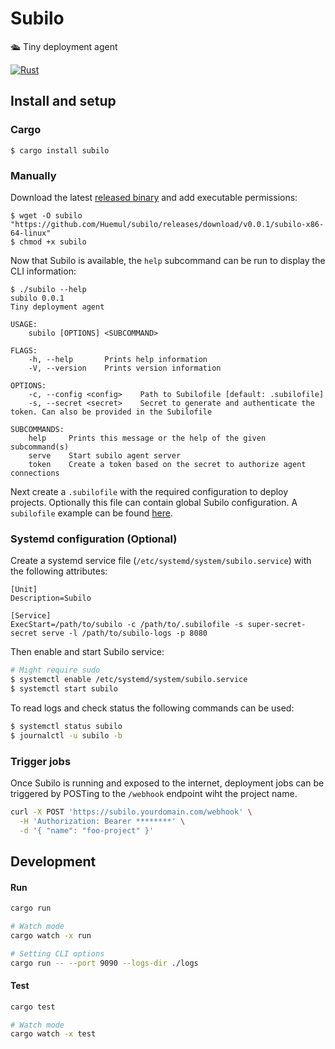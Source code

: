 # Subilo

🛳 Tiny deployment agent

[![Rust](https://github.com/huemul/subilo/workflows/Rust/badge.svg)](https://github.com/Huemul/subilo/actions?query=workflow%3ARust)

## Install and setup

### Cargo

```
$ cargo install subilo
```

### Manually

Download the latest [released binary](https://github.com/Huemul/subilo/releases)
and add executable permissions:

```
$ wget -O subilo "https://github.com/Huemul/subilo/releases/download/v0.0.1/subilo-x86-64-linux"
$ chmod +x subilo
```

Now that Subilo is available, the `help` subcommand can be run to display the
CLI information:

```
$ ./subilo --help
subilo 0.0.1
Tiny deployment agent

USAGE:
    subilo [OPTIONS] <SUBCOMMAND>

FLAGS:
    -h, --help       Prints help information
    -V, --version    Prints version information

OPTIONS:
    -c, --config <config>    Path to Subilofile [default: .subilofile]
    -s, --secret <secret>    Secret to generate and authenticate the token. Can also be provided in the Subilofile

SUBCOMMANDS:
    help     Prints this message or the help of the given subcommand(s)
    serve    Start subilo agent server
    token    Create a token based on the secret to authorize agent connections
```

Next create a `.subilofile` with the required configuration to deploy projects.
Optionally this file can contain global Subilo configuration. A `subilofile`
example can be found
[here](https://github.com/Huemul/subilo/blob/master/sample.subilofile).

### Systemd configuration (Optional)

Create a systemd service file (`/etc/systemd/system/subilo.service`) with the
following attributes:

```
[Unit]
Description=Subilo

[Service]
ExecStart=/path/to/subilo -c /path/to/.subilofile -s super-secret-secret serve -l /path/to/subilo-logs -p 8080
```

Then enable and start Subilo service:

```bash
# Might require sudo
$ systemctl enable /etc/systemd/system/subilo.service
$ systemctl start subilo
```

To read logs and check status the following commands can be used:

```bash
$ systemctl status subilo
$ journalctl -u subilo -b
```

### Trigger jobs

Once Subilo is running and exposed to the internet, deployment jobs can be
triggered by POSTing to the `/webhook` endpoint wiht the project name.

```bash
curl -X POST 'https://subilo.yourdomain.com/webhook' \
  -H 'Authorization: Bearer ********' \
  -d '{ "name": "foo-project" }'
```

## Development

#### Run

```bash
cargo run

# Watch mode
cargo watch -x run

# Setting CLI options
cargo run -- --port 9090 --logs-dir ./logs
```

#### Test

```bash
cargo test

# Watch mode
cargo watch -x test
```
